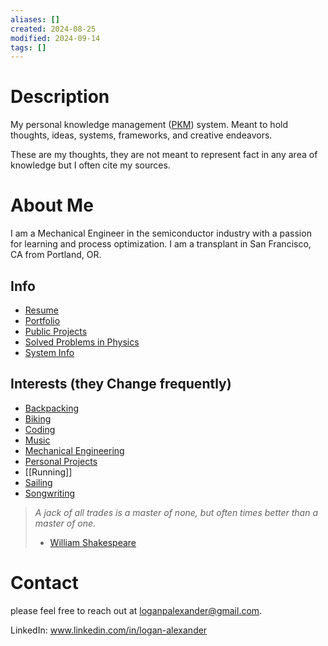 ```yaml
---
aliases: []
created: 2024-08-25
modified: 2024-09-14
tags: []
---
```


# Description

My personal knowledge management ([PKM](2AREAS/PERSONAL%20KNOWLEDGE%20MANAGEMENT/Personal%20Knowledge%20Management.md)) system. Meant to hold thoughts, ideas, systems, frameworks, and creative endeavors.

These are my thoughts, they are not meant to represent fact in any area of knowledge but I often cite my sources. 

# About Me

I am a Mechanical Engineer in the semiconductor industry with a passion for learning and process optimization. I am a transplant in San Francisco, CA from Portland, OR. 

## Info

- [Resume](3RESOURCES/EMPLOYMENT/Logan%20Alexander%20Resume%2002022024.pdf)
- [Portfolio](3RESOURCES/EMPLOYMENT/Logan%20Alexander%20Portfolio%2002022024.pdf)
- [Public Projects](1PROJECTS/Public%20Projects.md)
- [Solved Problems in Physics](3RESOURCES/SOLVED%20PROBLEMS%20IN%20PHYSICS/Solved%20Problems%20in%20Physics.md)
- [System Info](2AREAS/PERSONAL%20KNOWLEDGE%20MANAGEMENT/System%20Info.md)

## Interests (they Change frequently)

- [Backpacking](2AREAS/BACKPACKING/Backpacking%20MOC.md)
- [Biking](3RESOURCES/CYCLING/Biking%20MOC.md)
- [Coding](2AREAS/CODING/Coding.md)
- [Music](2AREAS/MUSIC/Music.md)
- [Mechanical Engineering](2AREAS/MECHANICAL%20ENGINEERING/Mechanical%20Engineering.md)
- [Personal Projects](../1PROJECTS/Projects.md)
- [[Running]]
- [Sailing](2AREAS/SAILING/Sailing.md)
- [Songwriting](2AREAS/MUSIC/Songwriting.md)

> *A jack of all trades is a master of none, but often times better than a master of one.* 
> - [William Shakespeare](5INBOX/William%20Shakespeare.md)

# Contact

please feel free to reach out at loganpalexander@gmail.com. 

LinkedIn: www.linkedin.com/in/logan-alexander

